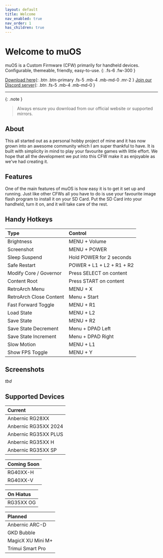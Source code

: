 ```yaml
---
layout: default
title: Welcome
nav_enabled: true
nav_order: 1
has_children: true
---
```


# Welcome to muOS
muOS is a Custom Firmware (CFW) primarily for handheld devices.  Configurable, themeable, friendly, easy-to-use.
{: .fs-6 .fw-300 }

[Download here](https://dl.muos.dev){: .btn .btn-primary .fs-5 .mb-4 .mb-md-0 .mr-2 }
[Join our Discord server](https://discord.gg/USS5ybVtDz){: .btn .fs-5 .mb-4 .mb-md-0 }

***

{: .note }
> Always ensure you download from our official website or supported mirrors.

## About
This all started out as a personal hobby project of mine and it has now grown into an awesome community which I am super thankful to have. It is built with simplicity in mind to play your favourite games with little effort. We hope that all the development we put into this CFW make it as enjoyable as we've had creating it.

## Features
One of the main features of muOS is how easy it is to get it set up and running. Just like other CFWs all you have to do is use your favourite image flash program to install it on your SD Card. Put the SD Card into your handheld, turn it on, and it will take care of the rest.

## Handy Hotkeys

| Type                    | Control                  |
|:------------------------|:-------------------------|
| Brightness              | MENU + Volume            |
| Screenshot              | MENU + POWER             |
| Sleep Suspend           | Hold POWER for 2 seconds |
| Safe Restart            | POWER + L1 + L2 + R1 + R2|
| Modify Core / Governor  | Press SELECT on content  |
| Content Root            | Press START on content   |
| RetroArch Menu          | MENU + X                 |
| RetroArch Close Content | Menu + Start             |
| Fast Forward Toggle     | MENU + R1                |
| Load State              | MENU + L2                |
| Save State              | MENU + R2                |
| Save State Decrement    | Menu + DPAD Left         |
| Save State Increment    | Menu + DPAD Right        |
| Slow Motion             | MENU + L1                |
| Show FPS Toggle         | MENU + Y                 |

## Screenshots
_tbd_

## Supported Devices

| Current              |
|:---------------------|
| Anbernic RG28XX      |
| Anbernic RG35XX 2024 |
| Anbernic RG35XX PLUS |
| Anbernic RG35XX H    |
| Anbernic RG35XX SP   |

| Coming Soon       |
|:------------------|
| RG40XX-H          |
| RG40XX-V          |

| On Hiatus |
|:----------|
| RG35XX OG |

| Planned           |
|:------------------|
| Anbernic ARC-D    |
| GKD Bubble        |
| MagicX XU Mini M+ |
| Trimui Smart Pro  |

<div itemscope itemtype="https://schema.org/WebSite">
  <meta itemprop="url" content="https://muos.dev"/>
  <meta itemprop="name" content="muOS - Custom Firmware"/>
</div>
